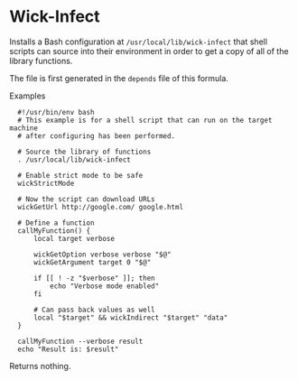 Wick-Infect
===========

Installs a Bash configuration at `/usr/local/lib/wick-infect` that shell scripts can source into their environment in order to get a copy of all of the library functions.

The file is first generated in the `depends` file of this formula.

Examples

      #!/usr/bin/env bash
      # This example is for a shell script that can run on the target machine
      # after configuring has been performed.

      # Source the library of functions
      . /usr/local/lib/wick-infect

      # Enable strict mode to be safe
      wickStrictMode

      # Now the script can download URLs
      wickGetUrl http://google.com/ google.html

      # Define a function
      callMyFunction() {
          local target verbose

          wickGetOption verbose verbose "$@"
          wickGetArgument target 0 "$@"

          if [[ ! -z "$verbose" ]]; then
              echo "Verbose mode enabled"
          fi

          # Can pass back values as well
          local "$target" && wickIndirect "$target" "data"
      }

      callMyFunction --verbose result
      echo "Result is: $result"

Returns nothing.


